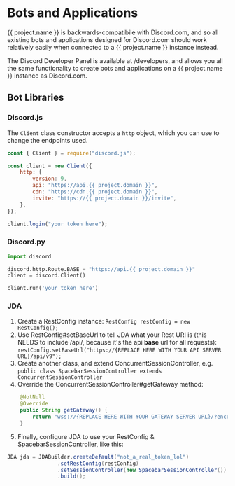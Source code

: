 # Bots and Applications

{{ project.name }} is backwards-compatibile with Discord.com, and so all
existing bots and applications designed for Discord.com should work relatively easily
when connected to a {{ project.name }} instance instead.

The Discord Developer Panel is available at /developers, and allows you all the same functionality
to create bots and applications on a {{ project.name }} instance as Discord.com.

## Bot Libraries

### Discord.js

The `Client` class constructor accepts a `http` object, which you can use to change
the endpoints used.

```js
const { Client } = require("discord.js");

const client = new Client({
	http: {
		version: 9,
		api: "https://api.{{ project.domain }}",
		cdn: "https://cdn.{{ project.domain }}",
		invite: "https://{{ project.domain }}/invite",
	},
});

client.login("your token here");
```

### Discord.py

```py
import discord

discord.http.Route.BASE = "https://api.{{ project.domain }}"
client = discord.Client()

client.run('your token here')
```

### JDA
1. Create a RestConfig instance: `RestConfig restConfig = new RestConfig();`
2. Use RestConfig#setBaseUrl to tell JDA what your Rest URI is (this NEEDS to include /api/<apiver>, because it's the api **base** url for all requests): `restConfig.setBaseUrl("https://{REPLACE HERE WITH YOUR API SERVER URL}/api/v9");`
3. Create another class, and extend ConcurrentSessionController, e.g. `public class SpacebarSessionController extends ConcurrentSessionController`
4. Override the ConcurrentSessionController#getGateway method:
```java
    @NotNull
    @Override
    public String getGateway() {
        return "wss://{REPLACE HERE WITH YOUR GATEWAY SERVER URL}/?encoding=json&v=9&compress=zlib-stream";
    }
```
5. Finally, configure JDA to use your RestConfig & SpacebarSessionController, like this:
```java
JDA jda = JDABuilder.createDefault("not_a_real_token_lol")
                .setRestConfig(restConfig)
                .setSessionController(new SpacebarSessionController())
                .build();
```